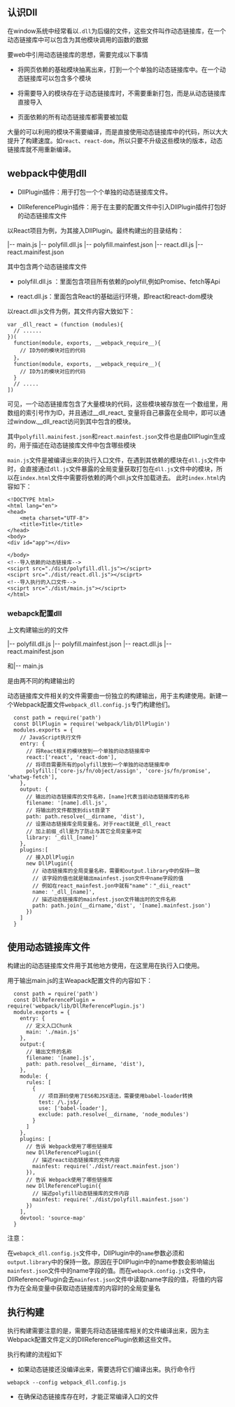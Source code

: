 ## 认识Dll

在window系统中经常看以`.dll`为后缀的文件，这些文件叫作动态链接库，在一个动态链接库中可以包含为其他模块调用的函数的数据

要web中引用动态链接库的思想，需要完成以下事情

- 将网页依赖的基础模块抽离出来，打到一个个单独的动态链接库中。在一个动态链接库可以包含多个模块

- 将需要导入的模块存在于动态链接库时，不需要重新打包，而是从动态链接库直接导入

- 页面依赖的所有动态链接库都需要被加载

大量的可以利用的模块不需要编译，而是直接使用动态链接库中的代码，所以大大提升了构建速度。如`react`、`react-dom`，所以只要不升级这些模块的版本，动态链接库就不用重新编译。

## webpack中使用dll

- DllPlugin插件：用于打包一个个单独的动态链接库文件。

- DllReferencePlugin插件：用于在主要的配置文件中引入DllPlugin插件打包好的动态链接库文件

以React项目为例，为其接入DllPlugin。最终构建出的目录结构：

|-- main.js
|-- polyfill.dll.js
|-- polyfill.mainfest.json
|-- react.dll.js
|-- react.mainifest.json

其中包含两个动态链接库文件

- polyfill.dll.js ：里面包含项目所有依赖的polyfill,例如Promise、fetch等Api

- react.dll.js：里面包含React的基础运行环境，即react和react-dom模块

以react.dll.js文件为例，其文件内容大致如下：

```
var _dll_react = (function (modules){
  // ......
})(
  function(module, exports, __webpack_require__){
    // ID为0的模块对应的代码
  }，
  function(module, exports, __webpack_require__){
    // ID为1的模块对应的代码
  }
  // .....
])
```

可见，一个动态链接库包含了大量模块的代码，这些模块被存放在一个数组里，用数组的索引号作为ID，并且通过__dll_react_ 变量将自己暴露在全局中，即可以通过window.__dll_react访问到其中包含的模块。

其中`polyfill.mainifest.json`和`react.mainfest.json`文件也是由DllPlugin生成的，用于描述在动态链接库文件中包含哪些模块

`main.js`文件是被编译出来的执行入口文件，在遇到其依赖的模块在`dll.js`文件中时，会直接通过`dll.js`文件暴露的全局变量获取打包在`dll.js`文件中的模块，所以在`index.html`文件中需要将依赖的两个dll.js文件加载进去。
此时`index.html`内容如下：

```
<!DOCTYPE html>
<html lang="en">
<head>
    <meta charset="UTF-8">
    <title>Title</title>
</head>
<body>
<div id="app"></div>

</body>
<!--导入依赖的动态链接库-->
<sciprt src="./dist/polyfill.dll.js"></sciprt>
<sciprt src="./dist/react.dll.js"></sciprt>
<!--导入执行的入口文件-->
<sciprt src="./dist/main.js"></sciprt>
</html>

```

### webapck配置dll

上文构建输出的的文件

|-- polyfill.dll.js
|-- polyfill.mainfest.json
|-- react.dll.js
|-- react.mainifest.json

和|-- main.js

是由两不同的构建输出的

动态链接库文件相关的文件需要由一份独立的构建输出，用于主构建使用。新建一个Webpack配置文件`webpack_dll.config.js`专门构建他们。

```
  const path = require('path')
  const DllPlugin = require('webpack/lib/DllPlugin')
  modules.exports = {
    // JavaScript执行文件
    entry: {
      // 将React相关的模块放到一个单独的动态链接库中
      react:['react', 'react-dom'],
      // 将项目需要所有的polyfill放到一个单独的动态链接库中
      polyfill:['core-js/fn/object/assign', 'core-js/fn/promise', 'whatwg-fetch'],
    },
    output: {
      // 输出的动态链接库的文件名称，[name]代表当前动态链接库的名称
      filename: '[name].dll.js',
      // 将输出的文件都放到dist目录下
      path: path.resolve(__dirname, 'dist'),
      // 设置动态链接库全局变量名，对于react就是_dll_react
      // 加上前缀_dll是为了防止与其它全局变量冲突
      library: '_dill_[name]'
    },
    plugins:[
      // 接入DllPlugin
      new DllPlugin({
        // 动态链接库的全局变量名称，需要和output.library中的保持一致
        // 该字段的值也就是输出mainfest.json文件中name字段的值
        // 例如在react_mainfest.jon中就有"name"："_dii_react"
        name: '_dll_[name]',
        // 描述动态链接库的mainfest.json文件输出时的文件名称
        path: path.join(__dirname,'dist', '[name].mainfest.json')
      })
    ]
  }

```

## 使用动态链接库文件

构建出的动态链接库文件用于其他地方使用，在这里用在执行入口使用。

用于输出main.js的主Weapack配置文件的内容如下：

```
  const path = rquire('path')
  const DllReferencePlugin = require('webpack/lib/DllReferencePlugin.js')
  module.exports = {
    entry: {
      // 定义入口Chunk
      main: './main.js'
    },
    output:{
      // 输出文件的名称
      filename: '[name].js',
      path: path.resolve(__dirname, 'dist'),
    },
    module: {
      rules: [
        {
          // 项目源码使用了ES6和JSX语法，需要使用babel-loader转换
          test: /\.js$/,
          use: ['babel-loader'],
          exclude: path.resolve(__dirname, 'node_modules')
        }
      ]
    },
    plugins: [
      // 告诉 Webpack使用了哪些链接库
      new DllReferencePlugin({
        // 描述react动态链接库的文件内容
        mainfest: require('./dist/react.mainfest.json')
      }),
      // 告诉 Webpack使用了哪些链接库
      new DllReferencePlugin({
        // 描述polyfill动态链接库的文件内容
        mainfest: require('./dist/polyfill.mainfest.json')
      })
    ],
    devtool: 'source-map'
  }
```

注意：

在`webapck_dll.config.js`文件中，DllPlugin中的`name`参数必须和`output.library`中的保持一致。原因在于DllPlugin中的name参数会影响输出`mainfest.json`文件中的name字段的值。而在`webapck.config.js`文件中，DllReferencePlugin会去`mainfest.json`文件中读取name字段的值，将值的内容作为在全局变量中获取动态链接库的内容时的全局变量名

## 执行构建

执行构建需要注意的是，需要先将动态链接库相关的文件编译出来，因为主Webpack配置文件定义的DllReferencePlugin依赖这些文件。

执行构建的流程如下

- 如果动态链接还没编译出来，需要选将它们编译出来。执行命令行

`webapck --config webpack_dll.config.js`

- 在确保动态链接库存在时，才能正常编译入口的文件
